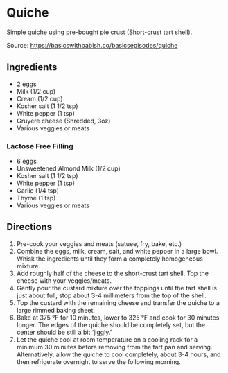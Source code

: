 # Quiche

Simple quiche using pre-bought pie crust (Short-crust tart shell).

Source: https://basicswithbabish.co/basicsepisodes/quiche

## Ingredients

* 2 eggs
* Milk (1/2 cup)
* Cream (1/2 cup)
* Kosher salt (1 1/2 tsp)
* White pepper (1 tsp)
* Gruyere cheese (Shredded, 3oz)
* Various veggies or meats

### Lactose Free Filling
* 6 eggs
* Unsweetened Almond Milk (1/2 cup)
* Kosher salt (1 1/2 tsp)
* White pepper (1 tsp)
* Garlic (1/4 tsp)
* Thyme (1 tsp)
* Various veggies or meats

## Directions

1. Pre-cook your veggies and meats (satuee, fry, bake, etc.)
1. Combine the eggs, milk, cream, salt, and white pepper in a large bowl. Whisk the ingredients until they form a completely homogeneous mixture. 
1. Add roughly half of the cheese to the short-crust tart shell. Top the cheese with your veggies/meats.
1. Gently pour the custard mixture over the toppings until the tart shell is just about full, stop about 3-4 millimeters from the top of the shell.
1. Top the custard with the remaining cheese and transfer the quiche to a large rimmed baking sheet.
1. Bake at 375 °F for 10 minutes, lower to 325 °F and cook for 30 minutes longer. The edges of the quiche should be completely set, but the center should be still a bit ‘jiggly.’
1. Let the quiche cool at room temperature on a cooling rack for a minimum 30 minutes before removing from the tart pan and serving. Alternatively, allow the quiche to cool completely, about 3-4 hours, and then refrigerate overnight to serve the following morning. 
